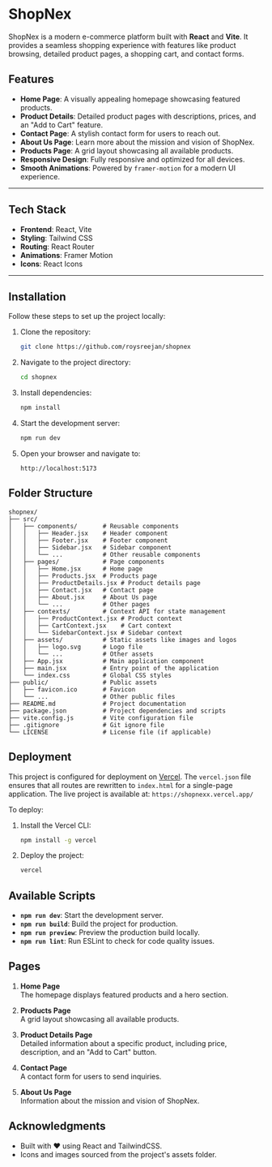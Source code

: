 # ShopNex

ShopNex is a modern e-commerce platform built with **React** and **Vite**. It provides a seamless shopping experience with features like product browsing, detailed product pages, a shopping cart, and contact forms.

## Features

- **Home Page**: A visually appealing homepage showcasing featured products.
- **Product Details**: Detailed product pages with descriptions, prices, and an "Add to Cart" feature.
- **Contact Page**: A stylish contact form for users to reach out.
- **About Us Page**: Learn more about the mission and vision of ShopNex.
- **Products Page**: A grid layout showcasing all available products.
- **Responsive Design**: Fully responsive and optimized for all devices.
- **Smooth Animations**: Powered by `framer-motion` for a modern UI experience.

---

## Tech Stack

- **Frontend**: React, Vite
- **Styling**: Tailwind CSS
- **Routing**: React Router
- **Animations**: Framer Motion
- **Icons**: React Icons

---

## Installation

Follow these steps to set up the project locally:

1. Clone the repository:
   ```bash
   git clone https://github.com/roysreejan/shopnex
   ```

2. Navigate to the project directory:
     ```bash
   cd shopnex
   ```

3. Install dependencies:
   ```bash
   npm install
   ```

4. Start the development server:
   ```bash
   npm run dev
   ```

5. Open your browser and navigate to:
   ```
   http://localhost:5173
   ```

## Folder Structure

```
shopnex/
├── src/
│   ├── components/       # Reusable components
│   │   ├── Header.jsx    # Header component
│   │   ├── Footer.jsx    # Footer component
│   │   ├── Sidebar.jsx   # Sidebar component
│   │   └── ...           # Other reusable components
│   ├── pages/            # Page components
│   │   ├── Home.jsx      # Home page
│   │   ├── Products.jsx  # Products page
│   │   ├── ProductDetails.jsx # Product details page
│   │   ├── Contact.jsx   # Contact page
│   │   ├── About.jsx     # About Us page
│   │   └── ...           # Other pages
│   ├── contexts/         # Context API for state management
│   │   ├── ProductContext.jsx # Product context
│   │   ├── CartContext.jsx    # Cart context
│   │   └── SidebarContext.jsx # Sidebar context
│   ├── assets/           # Static assets like images and logos
│   │   ├── logo.svg      # Logo file
│   │   └── ...           # Other assets
│   ├── App.jsx           # Main application component
│   ├── main.jsx          # Entry point of the application
│   └── index.css         # Global CSS styles
├── public/               # Public assets
│   ├── favicon.ico       # Favicon
│   └── ...               # Other public files
├── README.md             # Project documentation
├── package.json          # Project dependencies and scripts
├── vite.config.js        # Vite configuration file
├── .gitignore            # Git ignore file
└── LICENSE               # License file (if applicable)
```

## Deployment

This project is configured for deployment on [Vercel](https://vercel.com). The `vercel.json` file ensures that all routes are rewritten to `index.html` for a single-page application.
The live project is available at: `https://shopnexx.vercel.app/`

To deploy:

1. Install the Vercel CLI:

   ```bash
   npm install -g vercel

2. Deploy the project:

   ```bash
   vercel

## Available Scripts

- **`npm run dev`**: Start the development server.
- **`npm run build`**: Build the project for production.
- **`npm run preview`**: Preview the production build locally.
- **`npm run lint`**: Run ESLint to check for code quality issues.

## Pages

1. **Home Page**  
   The homepage displays featured products and a hero section.

2. **Products Page**  
   A grid layout showcasing all available products.

3. **Product Details Page**  
   Detailed information about a specific product, including price, description, and an "Add to Cart" button.

4. **Contact Page**  
   A contact form for users to send inquiries.

5. **About Us Page**  
   Information about the mission and vision of ShopNex.

## Acknowledgments

- Built with ❤️ using React and TailwindCSS.
- Icons and images sourced from the project's assets folder.